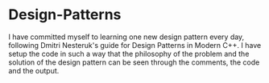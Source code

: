 # Design-Patterns
I have committed myself to learning one new design pattern every day, following Dmitri Nesteruk's guide for Design Patterns in Modern C++.
I have setup the code in such a way that the philosophy of the problem and the solution of the design pattern can be seen through the comments, the code and the output.
